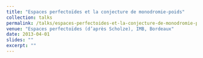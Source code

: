 ```yaml
---
title: "Espaces perfectoïdes et la conjecture de monodromie-poids"
collection: talks
permalink: /talks/espaces-perfectoides-et-la-conjecture-de-monodromie-poids-2013
venue: "Espaces perfectoïdes (d’après Scholze), IMB, Bordeaux"
date: 2013-04-01
slides: ""
excerpt: ""
---
```

